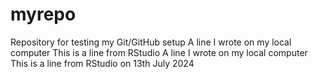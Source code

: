 # myrepo
Repository for testing my Git/GitHub setup
A line I wrote on my local computer
This is a line from RStudio
A line I wrote on my local computer  
This is a line from RStudio on 13th July 2024